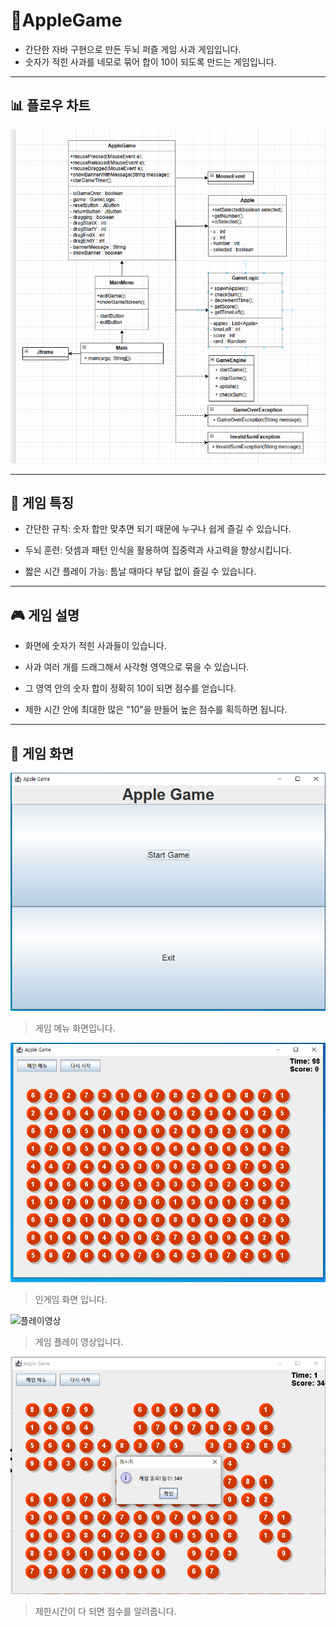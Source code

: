# 🍎AppleGame


- 간단한 자바 구현으로 만든 두뇌 퍼즐 게임 사과 게임입니다. <br>
- 숫자가 적힌 사과를 네모로 묶어 합이 10이 되도록 만드는 게임입니다.


---
## 📊 플로우 차트
![플로우 차트](AppleGameImage/flowchart.png)

---

## 🧠 게임 특징
- 간단한 규칙: 숫자 합만 맞추면 되기 때문에 누구나 쉽게 즐길 수 있습니다.

- 두뇌 훈련: 덧셈과 패턴 인식을 활용하여 집중력과 사고력을 향상시킵니다.

- 짧은 시간 플레이 가능: 틈날 때마다 부담 없이 즐길 수 있습니다.

---


## 🎮 게임 설명
- 화면에 숫자가 적힌 사과들이 있습니다. 

- 사과 여러 개를 드래그해서 사각형 영역으로 묶을 수 있습니다. 

- 그 영역 안의 숫자 합이 정확히 10이 되면 점수를 얻습니다.

- 제한 시간 안에 최대한 많은 "10"을 만들어 높은 점수를 획득하면 됩니다. 

---

## 📸 게임 화면
![메인화면](AppleGameImage/mainmenu.png)

> 게임 메뉴 화면입니다.

![인게임화면](AppleGameImage/gamewindow.png)

> 인게임 화면 입니다.

![플레이영상](AppleGameImage/Gameplay.gif)

> 게임 플레이 영상입니다.

![점수화면](AppleGameImage/score.png)

> 제한시간이 다 되면 점수를 알려줍니다.

